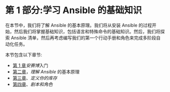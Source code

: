 # 第 1 部分:学习 Ansible 的基础知识

在本节中，我们将了解 Ansible 的基本原理。我们将从安装 Ansible 的过程开始，然后我们将掌握基础知识，包括语言和特殊命令的基础知识。然后，我们将探索 Ansible 清单，然后再考虑编写我们的第一个行动手册和角色来完成多阶段自动化任务。

本节包含以下章节:

*   [第 1 章](01.html)*安赛博*入门
*   [第二章](02.html)，*理解 Ansible* 的基本原理
*   [第三章](03.html)、*定义你的库存*
*   [第四章](04.html)、*剧本和角色*